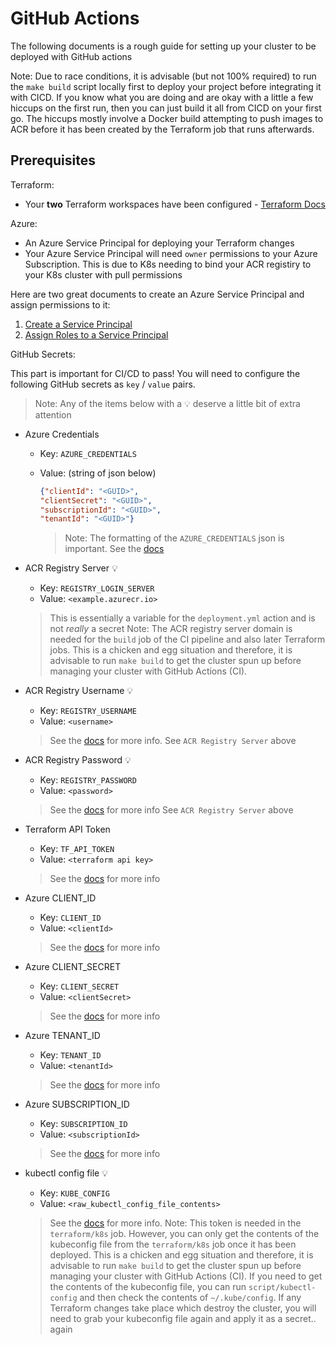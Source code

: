 # GitHub Actions

The following documents is a rough guide for setting up your cluster to be deployed with GitHub actions

Note: Due to race conditions, it is advisable (but not 100% required) to run the `make build` script locally first to deploy your project before integrating it with CICD. If you know what you are doing and are okay with a little a few hiccups on the first run, then you can just build it all from CICD on your first go. The hiccups mostly involve a Docker build attempting to push images to ACR before it has been created by the Terraform job that runs afterwards.

## Prerequisites

Terraform:

- Your **two** Terraform workspaces have been configured - [Terraform Docs](terraform-cloud.md)

Azure:

- An Azure Service Principal for deploying your Terraform changes
- Your Azure Service Principal will need `owner` permissions to your Azure Subscription. This is due to K8s needing to bind your ACR registiry to your K8s cluster with pull permissions

Here are two great documents to create an Azure Service Principal and assign permissions to it:

1. [Create a Service Principal](https://docs.microsoft.com/en-us/azure/active-directory/develop/howto-create-service-principal-portal)
1. [Assign Roles to a Service Principal](https://docs.microsoft.com/en-us/azure/role-based-access-control/role-assignments-portal?tabs=current)

GitHub Secrets:

This part is important for CI/CD to pass! You will need to configure the following GitHub secrets as `key` / `value` pairs.

> Note: Any of the items below with a 💡 deserve a little bit of extra attention

- Azure Credentials
  - Key: `AZURE_CREDENTIALS`
  - Value: (string of json below)

    ```json
    {"clientId": "<GUID>",
    "clientSecret": "<GUID>",
    "subscriptionId": "<GUID>",
    "tenantId": "<GUID>"}
    ```

    > Note: The formatting of the `AZURE_CREDENTIALS` json is important. See the [docs](https://github.com/marketplace/actions/azure-login)

- ACR Registry Server 💡
  - Key: `REGISTRY_LOGIN_SERVER`
  - Value: `<example.azurecr.io>`

  > This is essentially a variable for the `deployment.yml` action and is not *really* a secret
  > Note: The ACR registry server domain is needed for the `build` job of the CI pipeline and also later Terraform jobs. This is a chicken and egg situation and therefore, it is advisable to run `make build` to get the cluster spun up before managing your cluster with GitHub Actions (CI).

- ACR Registry Username 💡
  - Key: `REGISTRY_USERNAME`
  - Value: `<username>`

  > See the [docs](https://github.com/marketplace/actions/azure-container-registry-login) for more info.
  > See `ACR Registry Server` above

- ACR Registry Password 💡
  - Key: `REGISTRY_PASSWORD`
  - Value: `<password>`

  > See the [docs](https://github.com/marketplace/actions/azure-container-registry-login) for more info
  > See `ACR Registry Server` above

- Terraform API Token
  - Key: `TF_API_TOKEN`
  - Value: `<terraform api key>`

  > See the [docs](https://www.terraform.io/docs/cloud/users-teams-organizations/api-tokens.html) for more info

- Azure CLIENT_ID
  - Key: `CLIENT_ID`
  - Value: `<clientId>`

  > See the [docs](https://registry.terraform.io/providers/hashicorp/azurerm/latest/docs/guides/azure_cli) for more info

- Azure CLIENT_SECRET
  - Key: `CLIENT_SECRET`
  - Value: `<clientSecret>`

  > See the [docs](https://registry.terraform.io/providers/hashicorp/azurerm/latest/docs/guides/azure_cli) for more info

- Azure TENANT_ID
  - Key: `TENANT_ID`
  - Value: `<tenantId>`

  > See the [docs](https://registry.terraform.io/providers/hashicorp/azurerm/latest/docs/guides/azure_cli) for more info

- Azure SUBSCRIPTION_ID
  - Key: `SUBSCRIPTION_ID`
  - Value: `<subscriptionId>`

  > See the [docs](https://registry.terraform.io/providers/hashicorp/azurerm/latest/docs/guides/azure_cli) for more info

- kubectl config file 💡
  - Key: `KUBE_CONFIG`
  - Value: `<raw_kubectl_config_file_contents>`

  > See the [docs](https://github.com/marketplace/actions/kubernetes-set-context) for more info. Note: This token is needed in the `terraform/k8s` job. However, you can only get the contents of the kubeconfig file from the `terraform/k8s` job once it has been deployed. This is a chicken and egg situation and therefore, it is advisable to run `make build` to get the cluster spun up before managing your cluster with GitHub Actions (CI). If you need to get the contents of the kubeconfig file, you can run `script/kubectl-config` and then check the contents of `~/.kube/config`. If any Terraform changes take place which destroy the cluster, you will need to grab your kubeconfig file again and apply it as a secret.. again

